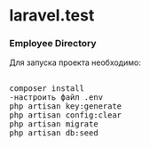 # laravel.test
<h3>Employee Directory</h3>

Для запуска проекта необходимо:
<pre> 
composer install
-настроить файл .env
php artisan key:generate
php artisan config:clear
php artisan migrate
php artisan db:seed
</pre>